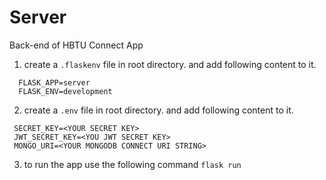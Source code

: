 # Server
Back-end of HBTU Connect App

1. create a ```.flaskenv``` file in root directory.
  and add following content to it.
  ```
    FLASK_APP=server
    FLASK_ENV=development
  ```
2. create a ```.env``` file in root directory.
  and add following content to it.
  ```
   SECRET_KEY=<YOUR SECRET KEY>
   JWT_SECRET_KEY=<YOU JWT SECRET KEY>
   MONGO_URI=<YOUR MONGODB CONNECT URI STRING>
  ```
  
 3. to run the app use the following command ``` flask run ```
